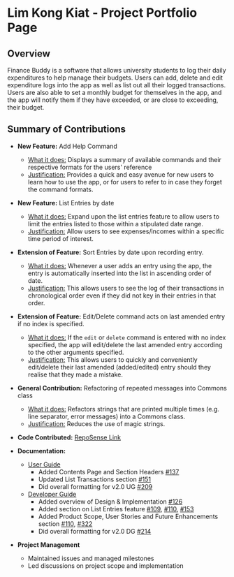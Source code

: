 # Lim Kong Kiat - Project Portfolio Page

## Overview

Finance Buddy is a software that allows university students to log their daily expenditures to help manage their
budgets. Users can add, delete and edit expenditure logs into the app as well as list out all their logged 
transactions. Users are also able to set a monthly budget for themselves in the app, and the app will notify them if
they have exceeded, or are close to exceeding, their budget.

## Summary of Contributions

- **New Feature:** Add Help Command
  - <ins> What it does:</ins> Displays a summary of available commands and their respective formats for the users' 
    reference
  - <ins> Justification:</ins> Provides a quick and easy avenue for new users to learn how to use the app, 
    or for users to refer to in case they forget the command formats.

- **New Feature:** List Entries by date
  - <ins>What it does:</ins> Expand upon the list entries feature to allow users to limit the
    entries listed to those within a stipulated date range.
  - <ins>Justification:</ins> Allow users to see expenses/incomes within a specific time period of interest.

- **Extension of Feature:** Sort Entries by date upon recording entry.
  - <ins>What it does:</ins> Whenever a user adds an entry using the app, the entry is automatically inserted into the list
    in ascending order of date.
  - <ins>Justification:</ins> This allows users to see the log of their transactions in chronological order even if they did
    not key in their entries in that order.

- **Extension of Feature:** Edit/Delete command acts on last amended entry if no index is specified.
  - <ins>What it does:</ins> If the `edit` or `delete` command is entered with no index specified, the app
    will edit/delete the last amended entry according to the other arguments specified.
  - <ins>Justification:</ins> This allows users to quickly and conveniently edit/delete their last
  amended (added/edited) entry should they realise that they made a mistake.

- **General Contribution:** Refactoring of repeated messages into Commons class
  - <ins> What it does:</ins> Refactors strings that are printed multiple times (e.g. line separator, error messages)
    into a Commons class. 
  - <ins> Justification:</ins> Reduces the use of magic strings.
  
- **Code Contributed:** [RepoSense Link](https://nus-cs2113-ay2425s1.github.io/tp-dashboard/?search=limkongkiat&sort=groupTitle&sortWithin=title&timeframe=commit&mergegroup=&groupSelect=groupByRepos&breakdown=true&checkedFileTypes=docs~functional-code~test-code~other) 

- **Documentation:** 
  - <ins>User Guide</ins>
    - Added Contents Page and Section Headers [#137](https://github.com/AY2425S1-CS2113-W14-3/tp/pull/137)
    - Updated List Transactions section [#151](https://github.com/AY2425S1-CS2113-W14-3/tp/pull/151)
    - Did overall formatting for v2.0 UG [#209](https://github.com/AY2425S1-CS2113-W14-3/tp/pull/209)
  - <ins>Developer Guide</ins>
    - Added overview of Design & Implementation [#126](https://github.com/AY2425S1-CS2113-W14-3/tp/pull/126)
    - Added section on List Entries feature [#109](https://github.com/AY2425S1-CS2113-W14-3/tp/pull/109), 
    [#110](https://github.com/AY2425S1-CS2113-W14-3/tp/pull/110), 
    [#153](https://github.com/AY2425S1-CS2113-W14-3/tp/pull/153)
    - Added Product Scope, User Stories and Future Enhancements section [#110](https://github.com/AY2425S1-CS2113-W14-3/tp/pull/110), 
      [#322](https://github.com/AY2425S1-CS2113-W14-3/tp/pull/322)
    - Did overall formatting for v2.0 DG [#214](https://github.com/AY2425S1-CS2113-W14-3/tp/pull/214)

- **Project Management**
  - Maintained issues and managed milestones
  - Led discussions on project scope and implementation
